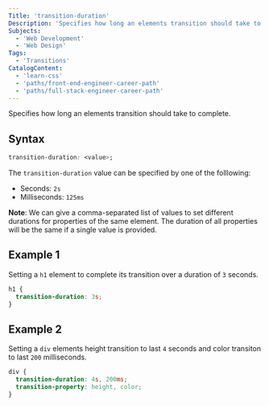 ```yaml
---
Title: 'transition-duration'
Description: 'Specifies how long an elements transition should take to complete. '
Subjects:
  - 'Web Development'
  - 'Web Design'
Tags:
  - 'Transitions'
CatalogContent:
  - 'learn-css'
  - 'paths/front-end-engineer-career-path'
  - 'paths/full-stack-engineer-career-path'
---
```


Specifies how long an elements transition should take to complete.

## Syntax

```css
transition-duration: <value>;
```

The `transition-duration` value can be specified by one of the folllowing:

- Seconds: `2s`
- Milliseconds: `125ms`

**Note**: We can give a comma-separated list of values to set different durations for properties of the same element. The duration of all properties will be the same if a single value is provided.

## Example 1

Setting a `h1` element to complete its transition over a duration of `3` seconds.

```css
h1 {
  transition-duration: 3s;
}
```

## Example 2

Setting a `div` elements height transition to last `4` seconds and color transiton to last `200` milliseconds.

```css
div {
  transition-duration: 4s, 200ms;
  transition-property: height, color;
}
```
